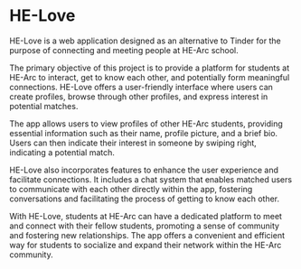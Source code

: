 # HE-Love

HE-Love is a web application designed as an alternative to Tinder for the purpose of connecting and meeting people at HE-Arc school. 

The primary objective of this project is to provide a platform for students at HE-Arc to interact, get to know each other, and potentially form meaningful connections. HE-Love offers a user-friendly interface where users can create profiles, browse through other profiles, and express interest in potential matches.

The app allows users to view profiles of other HE-Arc students, providing essential information such as their name, profile picture, and a brief bio. Users can then indicate their interest in someone by swiping right, indicating a potential match. 

HE-Love also incorporates features to enhance the user experience and facilitate connections. It includes a chat system that enables matched users to communicate with each other directly within the app, fostering conversations and facilitating the process of getting to know each other.

With HE-Love, students at HE-Arc can have a dedicated platform to meet and connect with their fellow students, promoting a sense of community and fostering new relationships. The app offers a convenient and efficient way for students to socialize and expand their network within the HE-Arc community.
